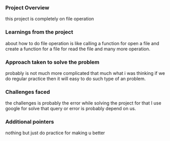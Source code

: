 ### Project Overview

 this project is completely on file operation


### Learnings from the project

 about how to do file operation is like  calling a function  for open a file and create a function for a file for read the file and many more operation.


### Approach taken to solve the problem

 probably is not much  more complicated that much what i was thinking if we do regular practice then it will easy to do such type of an problem.


### Challenges faced

 the challenges is probably the error while solving the project for that I use google for solve that query or error is probably depend on us.


### Additional pointers

 nothing but just do practice for making u better


